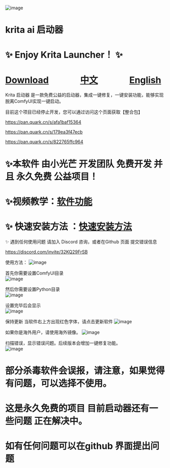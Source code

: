 ![image](https://github.com/user-attachments/assets/76373428-051d-4e3f-83b6-cdb7b8b9cd2e)


# krita ai 启动器

# ✨ Enjoy Krita Launcher！ ✨


# [Download](https://github.com/guijiaosir/Krita-Ai/releases)      &nbsp;&nbsp;&nbsp;&nbsp; &nbsp;&nbsp;&nbsp;&nbsp;&nbsp;&nbsp;&nbsp;&nbsp;          [中文](README.md)           &nbsp;&nbsp;&nbsp;&nbsp; &nbsp;&nbsp;&nbsp;&nbsp;&nbsp;&nbsp;&nbsp;&nbsp;                   [English](README.en.md)    

Krita 启动器 是一款免费公益的启动器，集成一键修复，一键安装功能，能够实现脱离ComfyUI实现一键启动。

目前这个项目已经停止开发，您可以通过访问这个页面获取【整合包】

https://pan.quark.cn/s/afa1baf15364

https://pan.quark.cn/s/179ea3f47ecb

https://pan.quark.cn/s/822765ffc964


# ✨本软件 由小光芒 开发团队 免费开发 并且 永久免费 公益项目！

# ✨视频教学：[软件功能](https://www.youtube.com/watch?v=f2SXQRMx9cw)

# ✨ 快速安装方法 ：[快速安装方法](https://youtu.be/3rAN-iwhPHk)

 ✨ 遇到任何使用问题 请加入 Discord 咨询，或者在Github 页面 提交错误信息

https://discord.com/invite/32KQ29FrSB

使用方法：
![image](https://github.com/user-attachments/assets/d0864de4-d926-4a1f-9601-ae4e5f8e8179)

首先你需要设置ComfyUI目录  
![image](https://github.com/user-attachments/assets/c3c024ae-5e54-4ddd-9114-f4a74f6e74d8)

然后你需要设置Python目录  
![image](https://github.com/user-attachments/assets/e53351af-da70-4b76-80aa-d060232c650e)

设置完毕后会显示  
![image](https://github.com/user-attachments/assets/a60e8a73-0f9e-450d-b54d-9d93c5bbccc0)

保持更新  当软件右上方出现红色字体，请点击更新软件
![image](https://github.com/user-attachments/assets/39417113-816b-4ead-91c0-6d8e430ba692)


如果你是海外用户，请使用海外镜像。
![image](https://github.com/user-attachments/assets/f4c0551b-1522-4d1d-a3f9-9c5b21fe1bdb)


扫描错误，显示错误问题。后续版本会增加一键修复功能。  
![image](https://github.com/user-attachments/assets/c9b4c362-dbf0-463b-9406-31d08f2938ba)


# 部分杀毒软件会误报，请注意，如果觉得有问题，可以选择不使用。

# 这是永久免费的项目 目前启动器还有一些问题 正在解决中。

# 如有任何问题可以在github 界面提出问题






